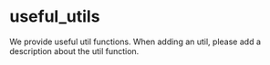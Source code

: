 # useful_utils
We provide useful util functions. When adding an util, please add a description about the util function. 
